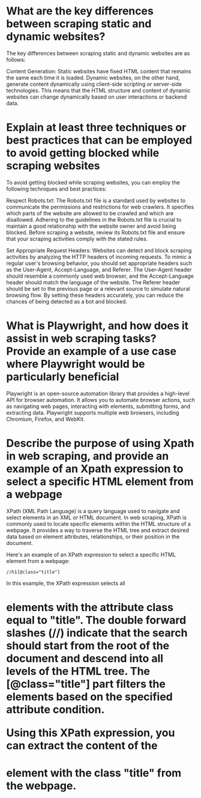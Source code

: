 # What are the key differences between scraping static and dynamic websites?
The key differences between scraping static and dynamic websites are as follows:

Content Generation: Static websites have fixed HTML content that remains the same each time it is loaded. Dynamic websites, on the other hand, generate content dynamically using client-side scripting or server-side technologies. This means that the HTML structure and content of dynamic websites can change dynamically based on user interactions or backend data.
# Explain at least three techniques or best practices that can be employed to avoid getting blocked while scraping websites

To avoid getting blocked while scraping websites, you can employ the following techniques and best practices:

Respect Robots.txt: The Robots.txt file is a standard used by websites to communicate the permissions and restrictions for web crawlers. It specifies which parts of the website are allowed to be crawled and which are disallowed. Adhering to the guidelines in the Robots.txt file is crucial to maintain a good relationship with the website owner and avoid being blocked. Before scraping a website, review its Robots.txt file and ensure that your scraping activities comply with the stated rules.

Set Appropriate Request Headers: Websites can detect and block scraping activities by analyzing the HTTP headers of incoming requests. To mimic a regular user's browsing behavior, you should set appropriate headers such as the User-Agent, Accept-Language, and Referer. The User-Agent header should resemble a commonly used web browser, and the Accept-Language header should match the language of the website. The Referer header should be set to the previous page or a relevant source to simulate natural browsing flow. By setting these headers accurately, you can reduce the chances of being detected as a bot and blocked.

# What is Playwright, and how does it assist in web scraping tasks? Provide an example of a use case where Playwright would be particularly beneficial
Playwright is an open-source automation library that provides a high-level API for browser automation. It allows you to automate browser actions, such as navigating web pages, interacting with elements, submitting forms, and extracting data. Playwright supports multiple web browsers, including Chromium, Firefox, and WebKit.

# Describe the purpose of using Xpath in web scraping, and provide an example of an Xpath expression to select a specific HTML element from a webpage
XPath (XML Path Language) is a query language used to navigate and select elements in an XML or HTML document. In web scraping, XPath is commonly used to locate specific elements within the HTML structure of a webpage. It provides a way to traverse the HTML tree and extract desired data based on element attributes, relationships, or their position in the document.

Here's an example of an XPath expression to select a specific HTML element from a webpage:
```
//h1[@class="title"]

```
In this example, the XPath expression selects all <h1> elements with the attribute class equal to "title". The double forward slashes (//) indicate that the search should start from the root of the document and descend into all levels of the HTML tree. The [@class="title"] part filters the elements based on the specified attribute condition.

Using this XPath expression, you can extract the content of the <h1> element with the class "title" from the webpage.
